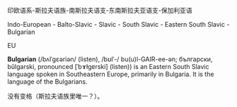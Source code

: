 印欧语系-斯拉夫语族-南斯拉夫语支-东南斯拉夫亚语支-保加利亚语

Indo-European - Balto-Slavic - Slavic - South Slavic - Eastern South Slavic - Bulgarian

EU

**Bulgarian** (/bʌlˈɡɛəriən/ (listen), /bʊlˈ-/ bu(u)l-GAIR-ee-ən; български, bŭlgarski, pronounced [ˈbɤɫɡɐrski] (listen)) is an Eastern South Slavic language spoken in Southeastern Europe, primarily in Bulgaria. It is the language of the Bulgarians.

没有变格（斯拉夫语族里唯一？）。
